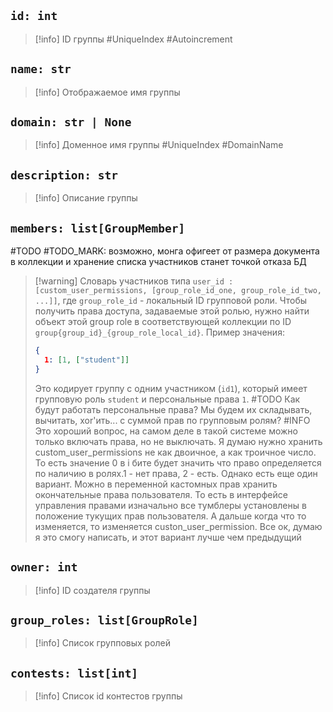 ## `id: int`
> [!info] ID группы #UniqueIndex #Autoincrement 

## `name: str`
> [!info] Отображаемое имя группы

## `domain: str | None`
> [!info]  Доменное имя группы #UniqueIndex #DomainName

## `description: str`
> [!info] Описание группы

## `members: list[GroupMember]`
#TODO #TODO_MARK: возможно, монга офигеет от размера документа в коллекции и хранение списка участников станет точкой отказа БД
> [!warning] Словарь участников типа `user_id : [custom_user_permissions, [group_role_id_one, group_role_id_two, ...]]`, где `group_role_id` - локальный ID групповой роли. Чтобы получить права доступа, задаваемые этой ролью, нужно найти объект этой group role в соответствующей коллекции по ID `group{group_id}_{group_role_local_id}`.
> Пример значения:
> ```json
> {
> 	1: [1, ["student"]]
> }
> ```
> Это кодирует группу с одним участником (`id1`), который имеет групповую роль `student` и персональные права `1`.
> #TODO Как будут работать персональные права? Мы будем их складывать, вычитать, xor'ить... с суммой прав по групповым ролям? #INFO Это хороший вопрос, на самом деле в такой системе можно только включать права, но не выключать. Я думаю нужно хранить custom_user_permissions не как двоичное, а как троичное число. То есть значение 0 в i бите будет значить что право определяется по наличию в ролях.1 - нет права, 2 - есть. Однако есть еще один вариант. Можно в переменной кастомных прав хранить окончательные права пользователя. То есть в интерфейсе управления правами изначально все тумблеры установлены в положение тукущих прав пользователя. А дальше когда что то изменяется, то изменяется custon_user_permission. Все ок, думаю я это смогу написать, и этот вариант лучше чем предыдущий
## `owner: int`
> [!info] ID cоздателя группы

## `group_roles: list[GroupRole]`
> [!info] Список групповых ролей

## `contests: list[int]`
> [!info] Список id контестов группы

